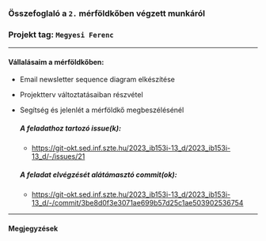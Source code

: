 ### Összefoglaló a `2.` mérföldkőben végzett munkáról

### Projekt tag: `Megyesi Ferenc`

___

#### Vállalásaim a mérföldkőben: 
 - Email newsletter sequence diagram elkészítése
 - Projektterv változtatásaiban részvétel
 - Segítség és jelenlét a mérföldkő megbeszélésénél

    ##### A feladathoz tartozó issue(k):

     - https://git-okt.sed.inf.szte.hu/2023_ib153i-13_d/2023_ib153i-13_d/-/issues/21

    ##### A feladat elvégzését alátámasztó commit(ok):

     - https://git-okt.sed.inf.szte.hu/2023_ib153i-13_d/2023_ib153i-13_d/-/commit/3be8d0f3e3071ae699b57d25c1ae503902536754


___


#### Megjegyzések


